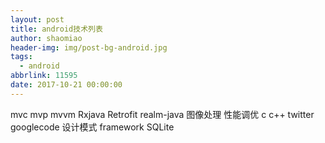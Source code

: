 ```yaml
---
layout: post
title: android技术列表
author: shaomiao
header-img: img/post-bg-android.jpg
tags:
  - android
abbrlink: 11595
date: 2017-10-21 00:00:00
---
```

mvc
mvp
mvvm
Rxjava
Retrofit
realm-java
图像处理
性能调优
c
c++
twitter
googlecode
设计模式
framework
SQLite
